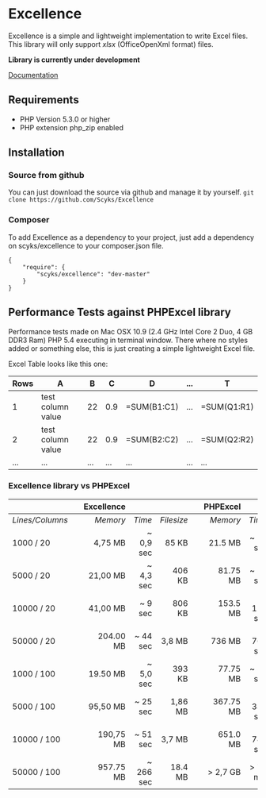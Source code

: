 # Excellence

Excellence is a simple and lightweight implementation to write Excel files.
This library will only support _xlsx_ (OfficeOpenXml format) files.

__Library is currently under development__

[Documentation](Documentation/markdown/index.md)

## Requirements

* PHP Version 5.3.0 or higher
* PHP extension php_zip enabled

## Installation

### Source from github

You can just download the source via github and manage it by yourself.
`git clone https://github.com/Scyks/Excellence`

### Composer

To add Excellence as a dependency to your project, just add a dependency on
scyks/excellence to your composer.json file.

```
{
    "require": {
        "scyks/excellence": "dev-master"
    }
}
```

## Performance Tests against PHPExcel library

Performance tests made on Mac OSX 10.9 (2.4 GHz Intel Core 2 Duo, 4 GB DDR3 Ram)
PHP 5.4 executing in terminal window. There where no styles added or something
else, this is just creating a simple lightweight Excel file.

Excel Table looks like this one:

| Rows  | A                 | B   | C   | D             | ... | T             |
| ----- | ----------------- | --- | --- | ------------- | --- | ------------- |
| 1     | test column value | 22  | 0.9 | =SUM(B1:C1)   | ... | =SUM(Q1:R1)   |
| 2     | test column value | 22  | 0.9 | =SUM(B2:C2)   | ... | =SUM(Q2:R2)   |
| ...   | ...               | ... | ... | ...           | ... | ...           |

### Excellence library vs PHPExcel

|                   |     | **Excellence** |           |            |     | **PHPExcel** |           |            |
| ----------------- | --- | -------------: | --------: | ---------: | --- |-----------:  | --------: | ---------: |
| *Lines/Columns*   |     | *Memory*       | *Time*    | *Filesize* |     | *Memory*     | *Time*    | *Filesize* |
| 1000   / 20       |     | 4,75    MB     | ~ 0,9 sec |   85  KB   |     | 21.5   MB    | ~ 12  sec | 86   KB    |
| 5000   / 20       |     | 21,00   MB     | ~ 4,3 sec |  406  KB   |     | 81.75  MB    | ~ 55  sec | 402  KB    |
| 10000  / 20       |     | 41,00   MB     | ~ 9   sec |  806  KB   |     | 153.5  MB    | ~ 114 sec | 796  KB    |
| 50000  / 20       |     | 204.00  MB     | ~ 44  sec |  3,8  MB   |     | 736 MB       | ~ 763 sec | 4,1  MB    |
| 1000   / 100      |     | 19.50   MB     | ~ 5,0 sec |  393  KB   |     | 77.75  MB    | ~ 59  sec | 388  KB    |
| 5000   / 100      |     | 95,50   MB     | ~ 25 sec  |  1,86 MB   |     | 367.75 MB    | ~ 339 sec | 1,89 MB    |
| 10000  / 100      |     | 190,75  MB     | ~ 51  sec |  3,7  MB   |     | 651.0  MB    | ~ 744 sec | 4,0  MB    |
| 50000  / 100      |     | 957.75  MB     | ~ 266 sec | 18.4  MB   |     | > 2,7 GB     | > 70  min | ?          |


